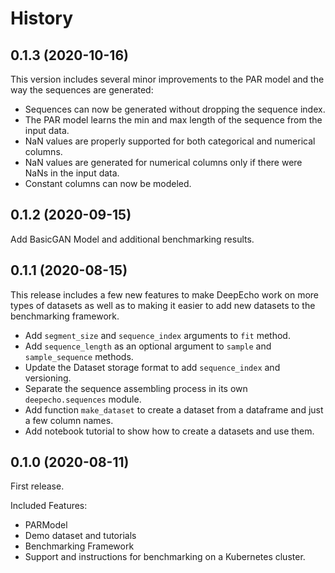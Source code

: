 # History

## 0.1.3 (2020-10-16)

This version includes several minor improvements to the PAR model and the
way the sequences are generated:

* Sequences can now be generated without dropping the sequence index.
* The PAR model learns the min and max length of the sequence from the input data.
* NaN values are properly supported for both categorical and numerical columns.
* NaN values are generated for numerical columns only if there were NaNs in the input data.
* Constant columns can now be modeled.

## 0.1.2 (2020-09-15)

Add BasicGAN Model and additional benchmarking results.

## 0.1.1 (2020-08-15)

This release includes a few new features to make DeepEcho work on more types of datasets
as well as to making it easier to add new datasets to the benchmarking framework.

* Add `segment_size` and `sequence_index` arguments to `fit` method.
* Add `sequence_length` as an optional argument to `sample` and `sample_sequence` methods.
* Update the Dataset storage format to add `sequence_index` and versioning.
* Separate the sequence assembling process in its own `deepecho.sequences` module.
* Add function `make_dataset` to create a dataset from a dataframe and just a few column names.
* Add notebook tutorial to show how to create a datasets and use them.

## 0.1.0 (2020-08-11)

First release.

Included Features:

* PARModel
* Demo dataset and tutorials
* Benchmarking Framework
* Support and instructions for benchmarking on a Kubernetes cluster.
